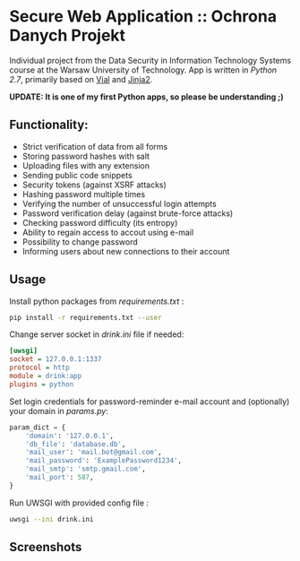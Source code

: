 <h1><b>Secure Web Application :: Ochrona Danych Projekt</b></h1>
<p>
  Individual project from the Data Security in Information Technology Systems course at the Warsaw University of Technology.
  App is written in <i>Python 2.7</i>, primarily based on <a href="https://goope.ee.pw.edu.pl/bach/vial">Vial</a> and <a href="http://jinja.pocoo.org/docs/2.10/">Jinja2</a>.
</p>

**UPDATE: It is one of my first Python apps, so please be understanding ;)**

## Functionality:
* Strict verification of data from all forms
* Storing password hashes with salt
* Uploading files with any extension
* Sending public code snippets
* Security tokens (against XSRF attacks)
* Hashing password multiple times
* Verifying the number of unsuccessful login attempts
* Password verification delay (against brute-force attacks)
* Checking password difficulty (its entropy)
* Ability to regain access to accout using e-mail 
* Possibility to change password
* Informing users about new connections to their account


## Usage

Install python packages from <i>requirements.txt</i> :
```bash
pip install -r requirements.txt --user
```

Change server socket in <i>drink.ini</i> file if needed:
```ini
[uwsgi]
socket = 127.0.0.1:1337
protocol = http
module = drink:app
plugins = python
```

Set login credentials for password-reminder e-mail account and (optionally) your domain in <i>params.py</i>:
```python
param_dict = {
    'domain': '127.0.0.1',
    'db_file': 'database.db',
    'mail_user': 'mail.bot@gmail.com',
    'mail_password': 'ExamplePassword1234',
    'mail_smtp': 'smtp.gmail.com',
    'mail_port': 587,
}
```

Run UWSGI with provided config file :
```bash
uwsgi --ini drink.ini
```

## Screenshots
